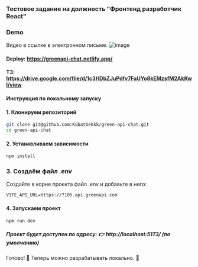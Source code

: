 ### Тестовое задание на должность "Фронтенд разработчик React"

### Demo
Видео в ссылке в электронном письме.
![image](https://github.com/user-attachments/assets/d28786ce-9f2b-4429-ac95-29339a155ad9)


#### Deploy: https://greenapi-chat.netlify.app/

#### ТЗ: https://drive.google.com/file/d/1c3HDbZJuPdfv7FaUYo8kEMzsfM2AkKwI/view

#### Инструкция по локальному запуску

#### 1. Клонируем репозиторий

```sh
git clone git@github.com:Kubatbekkk/green-api-chat.git
cd green-api-chat
```

#### 2. Устанавливаем зависимости

```sh
npm install
```

### 3. Создаём файл .env

Создайте в корне проекта файл .env и добавьте в него:

`VITE_API_URL=https://7105.api.greenapi.com`

#### 4. Запускаем проект

`npm run dev`

##### Проект будет доступен по адресу: 👉 http://localhost:5173/ (по умолчанию)

Готово! 🎉 Теперь можно разрабатывать локально. 🚀
